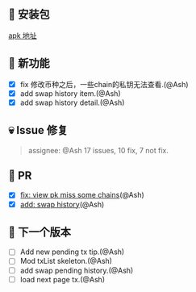 ## 🚀 安装包

[apk 地址](https://dalveywallet.s3.ap-northeast-1.amazonaws.com/release/apks/build-1731331303259.apk)

## 🎉 新功能

- [x] fix 修改币种之后，一些chain的私钥无法查看.(@Ash)
- [x] add swap history item.(@Ash)
- [x] add swap history detail.(@Ash)

## 💀 Issue 修复

> assignee: @Ash 17 issues, 10 fix, 7 not fix.

## 🫵 PR

- [x] [fix: view pk miss some chains](https://gitlab.com/dalvey/lightwallet-mobile/-/merge_requests/168)(@Ash)
- [x] [add: swap history](https://gitlab.com/dalvey/lightwallet-mobile/-/merge_requests/169)(@Ash)

## 📅 下一个版本

- [ ] Add new pending tx tip.(@Ash)
- [ ] Mod txList skeleton.(@Ash)
- [ ] add swap pending history.(@Ash)
- [ ] load next page tx.(@Ash)

